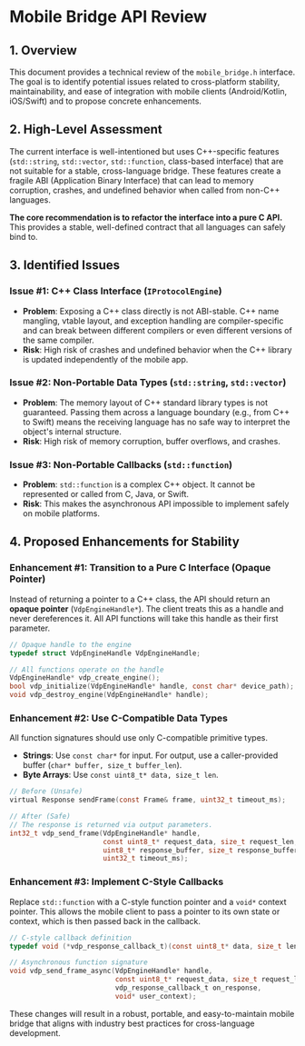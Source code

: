 # Mobile Bridge API Review

## 1. Overview

This document provides a technical review of the `mobile_bridge.h` interface. The goal is to identify potential issues related to cross-platform stability, maintainability, and ease of integration with mobile clients (Android/Kotlin, iOS/Swift) and to propose concrete enhancements.

## 2. High-Level Assessment

The current interface is well-intentioned but uses C++-specific features (`std::string`, `std::vector`, `std::function`, class-based interface) that are not suitable for a stable, cross-language bridge. These features create a fragile ABI (Application Binary Interface) that can lead to memory corruption, crashes, and undefined behavior when called from non-C++ languages.

**The core recommendation is to refactor the interface into a pure C API.** This provides a stable, well-defined contract that all languages can safely bind to.

## 3. Identified Issues

### Issue #1: C++ Class Interface (`IProtocolEngine`)

-   **Problem**: Exposing a C++ class directly is not ABI-stable. C++ name mangling, vtable layout, and exception handling are compiler-specific and can break between different compilers or even different versions of the same compiler.
-   **Risk**: High risk of crashes and undefined behavior when the C++ library is updated independently of the mobile app.

### Issue #2: Non-Portable Data Types (`std::string`, `std::vector`)

-   **Problem**: The memory layout of C++ standard library types is not guaranteed. Passing them across a language boundary (e.g., from C++ to Swift) means the receiving language has no safe way to interpret the object's internal structure.
-   **Risk**: High risk of memory corruption, buffer overflows, and crashes.

### Issue #3: Non-Portable Callbacks (`std::function`)

-   **Problem**: `std::function` is a complex C++ object. It cannot be represented or called from C, Java, or Swift.
-   **Risk**: This makes the asynchronous API impossible to implement safely on mobile platforms.

## 4. Proposed Enhancements for Stability

### Enhancement #1: Transition to a Pure C Interface (Opaque Pointer)

Instead of returning a pointer to a C++ class, the API should return an **opaque pointer** (`VdpEngineHandle*`). The client treats this as a handle and never dereferences it. All API functions will take this handle as their first parameter.

```c
// Opaque handle to the engine
typedef struct VdpEngineHandle VdpEngineHandle;

// All functions operate on the handle
VdpEngineHandle* vdp_create_engine();
bool vdp_initialize(VdpEngineHandle* handle, const char* device_path);
void vdp_destroy_engine(VdpEngineHandle* handle);
```

### Enhancement #2: Use C-Compatible Data Types

All function signatures should use only C-compatible primitive types.

-   **Strings**: Use `const char*` for input. For output, use a caller-provided buffer (`char* buffer, size_t buffer_len`).
-   **Byte Arrays**: Use `const uint8_t* data, size_t len`.

```c
// Before (Unsafe)
virtual Response sendFrame(const Frame& frame, uint32_t timeout_ms);

// After (Safe)
// The response is returned via output parameters.
int32_t vdp_send_frame(VdpEngineHandle* handle, 
                       const uint8_t* request_data, size_t request_len,
                       uint8_t* response_buffer, size_t response_buffer_len,
                       uint32_t timeout_ms);
```

### Enhancement #3: Implement C-Style Callbacks

Replace `std::function` with a C-style function pointer and a `void*` context pointer. This allows the mobile client to pass a pointer to its own state or context, which is then passed back in the callback.

```c
// C-style callback definition
typedef void (*vdp_response_callback_t)(const uint8_t* data, size_t len, void* user_context);

// Asynchronous function signature
void vdp_send_frame_async(VdpEngineHandle* handle, 
                          const uint8_t* request_data, size_t request_len,
                          vdp_response_callback_t on_response,
                          void* user_context);
```

These changes will result in a robust, portable, and easy-to-maintain mobile bridge that aligns with industry best practices for cross-language development.
